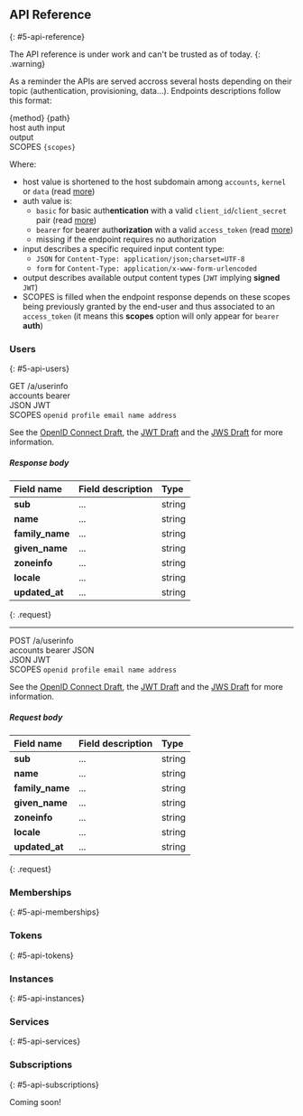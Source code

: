 ## API Reference
{: #5-api-reference}

The API reference is under work and can't be trusted as of today.
{: .warning}

As a reminder the APIs are served accross several hosts depending on their topic (authentication, provisioning, data...). Endpoints descriptions follow this format:

<div class="api-entry">
	<div class="api-command">{method} {path}</div>
	<div class="api-options">
		<div class="api-request">
			<span class="api-host">host</span>
			<span class="api-auth">auth</span>
			<span class="api-input">input</span>
		</div>
		<div class="api-response">
			<span class="api-output">output</span>
		</div>
	</div>
	<div class="api-scopes">
		<span class="scopes">SCOPES</span>
		<code>{scopes}</code>
	</div>
</div>

Where:

- <span class="api-host">host</span> value is shortened to the host subdomain among `accounts`, `kernel` or `data` (read [more](#1-programming-interface))
- <span class="api-auth">auth</span> value is:
  - `basic` for basic auth**entication** with a valid `client_id`/`client_secret` pair (read [more](#2-auth-without-token))
  - `bearer` for bearer auth**orization** with a valid `access_token` (read [more](#2-auth-with-token))
  - missing if the endpoint requires no authorization
- <span class="api-input">input</span> describes a specific required input content type:
	- `JSON` for `Content-Type: application/json;charset=UTF-8`
	- `form` for `Content-Type: application/x-www-form-urlencoded`
- <span class="api-output">output</span> describes available output content types (`JWT` implying **signed** `JWT`)
- <span class="scopes">SCOPES</span> is filled when the endpoint response depends on these scopes being previously granted by the end-user and thus associated to an `access_token` (it means this **scopes** option will only appear for `bearer` **auth**)

### Users
{: #5-api-users}

<div class="api-entry">
	<div class="api-command">GET /a/userinfo</div>
	<div class="api-options">
		<div class="api-request">
			<span class="api-host">accounts</span>
			<span class="api-auth">bearer</span>
		</div>
		<div class="api-response">
			<span class="api-output">JSON</span>
			<span class="api-output">JWT</span>
		</div>
	</div>
	<div class="api-scopes">
		<span class="scopes">SCOPES</span>
		<code>openid profile email name address</code>
	</div>
</div>

<p>See the <a href="http://openid.net/specs/openid-connect-basic-1_0.html#UserInfo" target="_blank">OpenID Connect Draft</a>, the <a href="http://tools.ietf.org/html/draft-ietf-oauth-json-web-token-08" target="_blank">JWT Draft</a> and the <a href="http://tools.ietf.org/html/draft-ietf-jose-json-web-signature-11" target="_blank">JWS Draft</a> for more information.</p>

##### Response body

| Field name | Field description | Type |
| :-- | :-- | :-- |
| **sub** | ... | string |
| **name** | ... | string |
| **family_name** | ... | string |
| **given_name** | ... | string |
| **zoneinfo** | ... | string |
| **locale** | ... | string |
| **updated_at** | ... | string |
{: .request}

<hr/>

<div class="api-entry">
	<div class="api-command">POST /a/userinfo</div>
	<div class="api-options">
		<div class="api-request">
			<span class="api-host">accounts</span>
			<span class="api-auth">bearer</span>
			<span class="api-input">JSON</span>
		</div>
		<div class="api-response">
			<span class="api-output">JSON</span>
			<span class="api-output">JWT</span>
		</div>
	</div>
	<div class="api-scopes">
		<span>SCOPES</span>
		<code>openid profile email name address</code>
	</div>
</div>

<p>See the <a href="http://openid.net/specs/openid-connect-basic-1_0.html#UserInfo" target="_blank">OpenID Connect Draft</a>, the <a href="http://tools.ietf.org/html/draft-ietf-oauth-json-web-token-08" target="_blank">JWT Draft</a> and the <a href="http://tools.ietf.org/html/draft-ietf-jose-json-web-signature-11" target="_blank">JWS Draft</a> for more information.</p>

##### Request body

| Field name | Field description | Type |
| :-- | :-- | :-- |
| **sub** | ... | string |
| **name** | ... | string |
| **family_name** | ... | string |
| **given_name** | ... | string |
| **zoneinfo** | ... | string |
| **locale** | ... | string |
| **updated_at** | ... | string |
{: .request}

### Memberships
{: #5-api-memberships}

### Tokens
{: #5-api-tokens}

### Instances
{: #5-api-instances}

### Services
{: #5-api-services}

### Subscriptions
{: #5-api-subscriptions}

Coming soon!